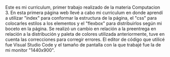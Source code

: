 Este es mi curriculum, primer trabajo realizado de la materia Computacion 3. En esta primera página web llevé a cabo mi curriculum en donde aprendí a utilizar "index" para conformar la estructura de la página, el "css" para colocarles estilos a los elementos y el "flexbox" para distribuirlos según mi boceto en la página. Se realizó un cambio en relación a la preentrega en relación a la distribución y paleta de colores utilizada anteriormente, tuve en cuenta las correcciones para corregir errores. El editor de código que utilicé fue Visual Studio Code y el tamaño de pantalla con la que trabajé fue la de mi monitor "1440x900".